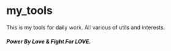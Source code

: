 # my_tools

This is my tools for daily work. All various of utils and interests.

##### Power By Love & Fight For LOVE.
